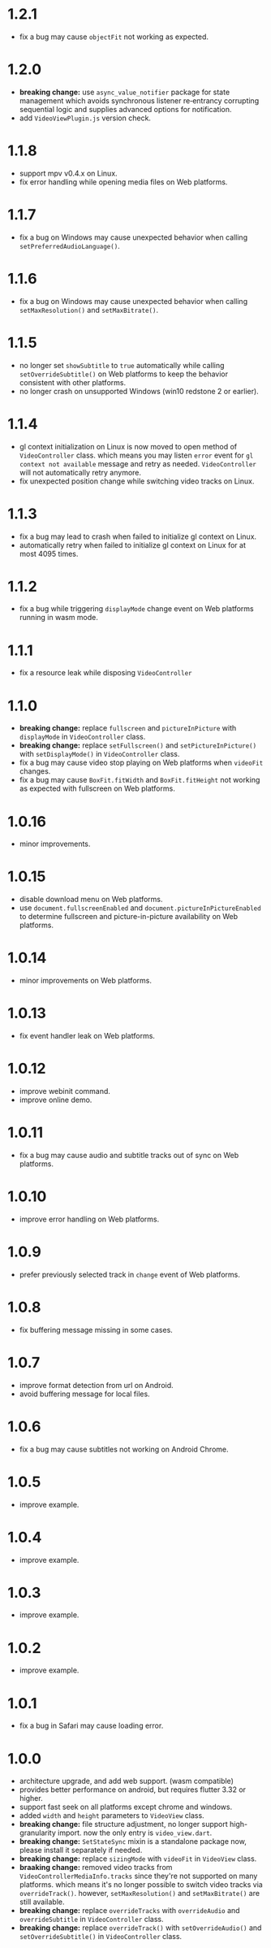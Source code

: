 # 1.2.1
- fix a bug may cause `objectFit` not working as expected.

# 1.2.0
- **breaking change:** use `async_value_notifier` package for state management which avoids synchronous listener re‑entrancy corrupting sequential logic and supplies advanced options for notification.
- add `VideoViewPlugin.js` version check.

# 1.1.8
- support mpv v0.4.x on Linux.
- fix error handling while opening media files on Web platforms.

# 1.1.7
- fix a bug on Windows may cause unexpected behavior when calling `setPreferredAudioLanguage()`.

# 1.1.6
- fix a bug on Windows may cause unexpected behavior when calling `setMaxResolution()` and `setMaxBitrate()`.

# 1.1.5
- no longer set `showSubtitle` to `true` automatically while calling `setOverrideSubtitle()` on Web platforms to keep the behavior consistent with other platforms.
- no longer crash on unsupported Windows (win10 redstone 2 or earlier).

# 1.1.4
- gl context initialization on Linux is now moved to open method of `VideoController` class. which means you may listen `error` event for `gl context not available` message and retry as needed. `VideoController` will not automatically retry anymore.
- fix unexpected position change while switching video tracks on Linux.

# 1.1.3
- fix a bug may lead to crash when failed to initialize gl context on Linux.
- automatically retry when failed to initialize gl context on Linux for at most 4095 times.

# 1.1.2
- fix a bug while triggering `displayMode` change event on Web platforms running in wasm mode. 

# 1.1.1
- fix a resource leak while disposing `VideoController`

# 1.1.0
- **breaking change:** replace `fullscreen` and `pictureInPicture` with `displayMode` in `VideoController` class.
- **breaking change:** replace `setFullscreen()` and `setPictureInPicture()` with `setDisplayMode()` in `VideoController` class.
- fix a bug may cause video stop playing on Web platforms when `videoFit` changes.
- fix a bug may cause `BoxFit.fitWidth` and `BoxFit.fitHeight` not working as expected with fullscreen on Web platforms.

# 1.0.16
- minor improvements.

# 1.0.15
- disable download menu on Web platforms.
- use `document.fullscreenEnabled` and `document.pictureInPictureEnabled` to determine fullscreen and picture-in-picture availability on Web platforms.

# 1.0.14
- minor improvements on Web platforms.

# 1.0.13
- fix event handler leak on Web platforms.

# 1.0.12
- improve webinit command.
- improve online demo.

# 1.0.11
- fix a bug may cause audio and subtitle tracks out of sync on Web platforms.

# 1.0.10
- improve error handling on Web platforms.

# 1.0.9
- prefer previously selected track in `change` event of Web platforms.

# 1.0.8
- fix buffering message missing in some cases.

# 1.0.7
- improve format detection from url on Android.
- avoid buffering message for local files.

# 1.0.6
- fix a bug may cause subtitles not working on Android Chrome.

# 1.0.5
- improve example.

# 1.0.4
- improve example.

# 1.0.3
- improve example.

# 1.0.2
- improve example.

# 1.0.1
- fix a bug in Safari may cause loading error.

# 1.0.0
- architecture upgrade, and add web support. (wasm compatible)
- provides better performance on android, but requires flutter 3.32 or higher.
- support fast seek on all platforms except chrome and windows.
- added `width` and `height` parameters to `VideoView` class.
- **breaking change:** file structure adjustment, no longer support high-granularity import. now the only entry is `video_view.dart`.
- **breaking change:** `SetStateSync` mixin is a standalone package now, please install it separately if needed.
- **breaking change:** replace `sizingMode` with `videoFit` in `VideoView` class.
- **braaking change:** removed video tracks from `VideoControllerMediaInfo.tracks` since they're not supported on many platforms. which means it's no longer possible to switch video tracks via `overrideTrack()`. however, `setMaxResolution()` and `setMaxBitrate()` are still available.
- **breaking change:** replace `overrideTracks` with `overrideAudio` and `overrideSubtitle` in `VideoController` class.
- **breaking change:** replace `overrideTrack()` with `setOverrideAudio()` and `setOverrideSubtitle()` in `VideoController` class.